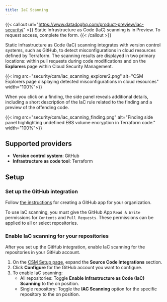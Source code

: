 ```yaml
---
title: IaC Scanning
---
```


{{< callout url="https://www.datadoghq.com/product-preview/iac-security/" >}}
  Static Infrastructure as Code (IaC) scanning is in Preview. To request access, complete the form.
{{< /callout >}}

Static Infrastructure as Code (IaC) scanning integrates with version control systems, such as GitHub, to detect misconfigurations in cloud resources defined by Terraform. The scanning results are displayed in two primary locations: within pull requests during code modifications and on the **Explorers** page within Cloud Security Management.

{{< img src="security/csm/iac_scanning_explorer2.png" alt="CSM Explorers page displaying detected misconfigurations in cloud resources" width="100%">}}

When you click on a finding, the side panel reveals additional details, including a short description of the IaC rule related to the finding and a preview of the offending code.

{{< img src="security/csm/iac_scanning_finding.png" alt="Finding side panel highlighting undefined EBS volume encryption in Terraform code." width="100%">}}

## Supported providers

- **Version control system**: GitHub
- **Infrastructure as code tool**: Terraform

## Setup

### Set up the GitHub integration

Follow [the instructions][3] for creating a GitHub app for your organization.

<div class="alert alert-info">To use IaC scanning, you must give the GitHub App <code>Read & Write</code> permissions for <code>Contents</code> and <code>Pull Requests</code>. These permissions can be applied to all or select repositories.
</div>

### Enable IaC scanning for your repositories

After you set up the GitHub integration, enable IaC scanning for the repositories in your GitHub account.

1. On the [CSM Setup page][4], expand the **Source Code Integrations** section.
2. Click **Configure** for the GitHub account you want to configure.
3. To enable IaC scanning:
    - All repositories: Toggle **Enable Infrastructure as Code (IaC) Scanning** to the on position.
    - Single repository: Toggle the **IAC Scanning** option for the specific repository to the on position.

[1]: /security/cloud_security_management/misconfigurations
[2]: /security/cloud_security_management/identity_risks
[3]: /integrations/github/#link-a-repository-in-your-organization-or-personal-account
[4]: https://app.datadoghq.com/security/configuration/csm/setup
